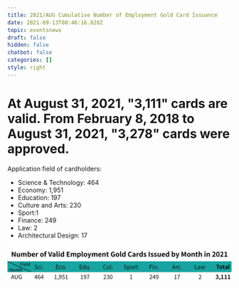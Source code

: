 ```yaml
---
title: 2021/AUG Cumulative Number of Employment Gold Card Issuance
date: 2021-09-13T08:46:16.828Z
topic: eventsnews
draft: false
hidden: false
chatbot: false
categories: []
style: right
---
```

# At August 31, 2021, "3,111" cards are valid. From February 8, 2018 to August 31, 2021, "3,278" cards were approved.

Application field of cardholders:

* Science & Technology: 464
* Economy: 1,951
* Education: 197
* Culture and Arts: 230
* Sport:1
* Finance: 249
* ​Law: 2
* Architectural Design: 17

![Number of Valid Employment Gold Cards Issued by Month-August](/cms-uploads/2021年台灣就業金卡每月底有效張數-8英.jpg "Number of Valid Employment Gold Cards Issued by Month-August")